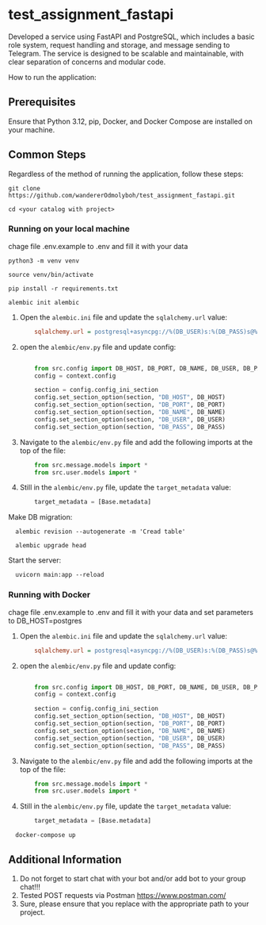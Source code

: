 # test_assignment_fastapi
Developed a service using FastAPI and PostgreSQL, which includes a basic role system, request handling and storage, and message sending to Telegram.  The service is designed to be scalable and maintainable, with clear separation of concerns and modular code.

How to run the application:



## Prerequisites

Ensure that Python 3.12, pip, Docker, and Docker Compose are installed on your machine.


## Common Steps


Regardless of the method of running the application, follow these steps:


```shell
git clone https://github.com/wandererOdmolyboh/test_assignment_fastapi.git
```
```shell
cd <your catalog with project>
```



### Running on your local machine

chage file .env.example to .env and fill it with your data


```shell
python3 -m venv venv
```
```shell
source venv/bin/activate
```
```shell
pip install -r requirements.txt
```

```shell
alembic init alembic
```

1. Open the `alembic.ini` file and update the `sqlalchemy.url` value:

    ```ini
        sqlalchemy.url = postgresql+asyncpg://%(DB_USER)s:%(DB_PASS)s@%(DB_HOST)s/%(DB_NAME)s?async_fallback=True
    ```
2. open the `alembic/env.py` file and update config:

    ```python

        from src.config import DB_HOST, DB_PORT, DB_NAME, DB_USER, DB_PASS
        config = context.config

        section = config.config_ini_section
        config.set_section_option(section, "DB_HOST", DB_HOST)
        config.set_section_option(section, "DB_PORT", DB_PORT)
        config.set_section_option(section, "DB_NAME", DB_NAME)
        config.set_section_option(section, "DB_USER", DB_USER)
        config.set_section_option(section, "DB_PASS", DB_PASS)
   ```
3. Navigate to the `alembic/env.py` file and add the following imports at the top of the file:

    ```python
        from src.message.models import *
        from src.user.models import *
    ```

4. Still in the `alembic/env.py` file, update the `target_metadata` value:

    ```python
        target_metadata = [Base.metadata]
    ```

Make DB migration:
```shell
  alembic revision --autogenerate -m 'Cread table' 
```
```shell
  alembic upgrade head     
```

Start the server:
```shell
  uvicorn main:app --reload  
```

### Running with Docker

chage file .env.example to .env and fill it with your data  and set parameters to DB_HOST=postgres

1. Open the `alembic.ini` file and update the `sqlalchemy.url` value:

    ```ini
        sqlalchemy.url = postgresql+asyncpg://%(DB_USER)s:%(DB_PASS)s@%(DB_HOST)s/%(DB_NAME)s?async_fallback=True
    ```
2. open the `alembic/env.py` file and update config:

    ```python

        from src.config import DB_HOST, DB_PORT, DB_NAME, DB_USER, DB_PASS
        config = context.config

        section = config.config_ini_section
        config.set_section_option(section, "DB_HOST", DB_HOST)
        config.set_section_option(section, "DB_PORT", DB_PORT)
        config.set_section_option(section, "DB_NAME", DB_NAME)
        config.set_section_option(section, "DB_USER", DB_USER)
        config.set_section_option(section, "DB_PASS", DB_PASS)
   ```
3. Navigate to the `alembic/env.py` file and add the following imports at the top of the file:

    ```python
        from src.message.models import *
        from src.user.models import *
    ```

4. Still in the `alembic/env.py` file, update the `target_metadata` value:

    ```python
        target_metadata = [Base.metadata]
    ```

```shell
  docker-compose up 
```

## Additional Information
1. Do not forget to start chat with your bot and/or add bot to your group chat!!!
2. Tested POST requests via Postman https://www.postman.com/
3. Sure, please ensure that you replace <your catalog with project> with the appropriate path to your project.